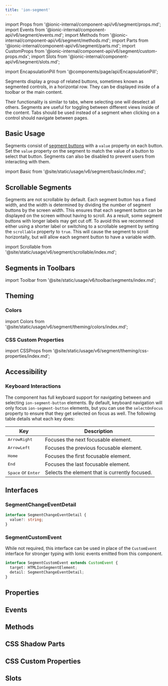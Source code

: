 ```yaml
---
title: 'ion-segment'
---
```


import Props from '@ionic-internal/component-api/v6/segment/props.md';
import Events from '@ionic-internal/component-api/v6/segment/events.md';
import Methods from '@ionic-internal/component-api/v6/segment/methods.md';
import Parts from '@ionic-internal/component-api/v6/segment/parts.md';
import CustomProps from '@ionic-internal/component-api/v6/segment/custom-props.mdx';
import Slots from '@ionic-internal/component-api/v6/segment/slots.md';

<head>
  <title>ion-segment: API Documentation for Segmented Controls</title>
  <meta
    name="description"
    content="ion-segments display a group of related buttons—sometimes known as segmented controls. View our Segment API Documentation to learn more about usage."
  />
</head>

import EncapsulationPill from '@components/page/api/EncapsulationPill';

<EncapsulationPill type="shadow" />

Segments display a group of related buttons, sometimes known as segmented controls, in a horizontal row. They can be displayed inside of a toolbar or the main content.

Their functionality is similar to tabs, where selecting one will deselect all others. Segments are useful for toggling between different views inside of the content. Tabs should be used instead of a segment when clicking on a control should navigate between pages.

## Basic Usage

Segments consist of [segment buttons](./segment-button) with a `value` property on each button. Set the `value` property on the segment to match the value of a button to select that button. Segments can also be disabled to prevent users from interacting with them.

import Basic from '@site/static/usage/v6/segment/basic/index.md';

<Basic />

## Scrollable Segments

Segments are not scrollable by default. Each segment button has a fixed width, and the width is determined by dividing the number of segment buttons by the screen width. This ensures that each segment button can be displayed on the screen without having to scroll. As a result, some segment buttons with longer labels may get cut off. To avoid this we recommend either using a shorter label or switching to a scrollable segment by setting the `scrollable` property to `true`. This will cause the segment to scroll horizontally, but will allow each segment button to have a variable width.

import Scrollable from '@site/static/usage/v6/segment/scrollable/index.md';

<Scrollable />

## Segments in Toolbars

<!-- Reuse the playground from the Toolbar directory -->

import Toolbar from '@site/static/usage/v6/toolbar/segments/index.md';

<Toolbar />

## Theming

### Colors

import Colors from '@site/static/usage/v6/segment/theming/colors/index.md';

<Colors />

### CSS Custom Properties

import CSSProps from '@site/static/usage/v6/segment/theming/css-properties/index.md';

<CSSProps />

## Accessibility

### Keyboard Interactions

The component has full keyboard support for navigating between and selecting `ion-segment-button` elements. By default, keyboard navigation will only focus `ion-segment-button` elements, but you can use the `selectOnFocus` property to ensure that they get selected on focus as well. The following table details what each key does:

| Key                                  | Description                                    |
| ------------------------------------ | ---------------------------------------------- |
| <kbd>ArrowRight</kbd>                | Focuses the next focusable element.            |
| <kbd>ArrowLeft</kbd>                 | Focuses the previous focusable element.        |
| <kbd>Home</kbd>                      | Focuses the first focusable element.           |
| <kbd>End</kbd>                       | Focuses the last focusable element.            |
| <kbd>Space</kbd> or <kbd>Enter</kbd> | Selects the element that is currently focused. |

## Interfaces

### SegmentChangeEventDetail

```typescript
interface SegmentChangeEventDetail {
  value?: string;
}
```

### SegmentCustomEvent

While not required, this interface can be used in place of the `CustomEvent` interface for stronger typing with Ionic events emitted from this component.

```typescript
interface SegmentCustomEvent extends CustomEvent {
  target: HTMLIonSegmentElement;
  detail: SegmentChangeEventDetail;
}
```

## Properties

<Props />

## Events

<Events />

## Methods

<Methods />

## CSS Shadow Parts

<Parts />

## CSS Custom Properties

<CustomProps />

## Slots

<Slots />
